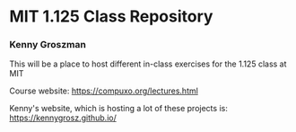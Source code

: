 # MIT 1.125 Class Repository
### Kenny Groszman

This will be a place to host different in-class exercises for the 1.125 class at MIT

Course website: https://compuxo.org/lectures.html

Kenny's website, which is hosting a lot of these projects is: https://kennygrosz.github.io/

